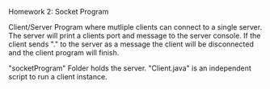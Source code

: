 Homework 2: Socket Program

Client/Server Program where mutliple clients can connect to a single
server. The server will print a clients port and  message to the server console.
If the client sends "." to the server as a message the client will be disconnected and the client program will finish.

"socketProgram" Folder holds the server. 
"Client.java" is an independent script to run a client instance.
